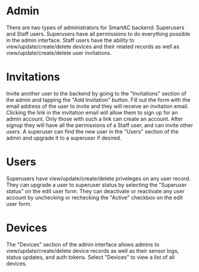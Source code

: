 # Admin

There are two types of administrators for SmartAC backend: Superusers and Staff users. Superusers have all permissions to do everything possible in the admin interface. Staff users have the ability to view/update/create/delete devices and their related records as well as view/update/create/delete user invitations.

# Invitations

Invite another user to the backend by going to the "Invitations" section of the admin and tapping the "Add Invitation" button. Fill out the form with the email address of the user to invite and they will receive an invitation email. Clicking the link in the invitation email will allow them to sign up for an admin account. Only those with such a link can create an account. After signup they will have all the permissions of a Staff user, and can invite other users. A superuser can find the new user in the "Users" section of the admin and upgrade it to a superuser if desired.

# Users

Superusers have view/update/create/delete priveleges on any user record. They can upgrade a user to superuser status by selecting the "Superuser status" on the edit user form. They can deactivate or reactivate any user account by unchecking or rechecking the "Active" checkbox on the edit user form.

# Devices

The "Devices" section of the admin interface allows admins to view/update/create/delete device records as well as their sensor logs, status updates, and auth tokens. Select "Devices" to view a list of all devices.